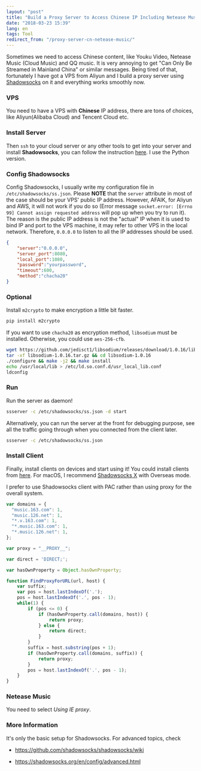 ```yaml
---
layout: "post"
title: "Build a Proxy Server to Access Chinese IP Including Netease Music"
date: "2018-03-23 15:39"
lang: en
tags: Tool
redirect_from: "/proxy-server-cn-netease-music/"
---
```


Sometimes we need to access Chinese content, like Youku Video, Netease Music (Cloud Music) and QQ music. It is very annoying to get "Can Only Be Streamed in Mainland China" or similar messages. Being tired of that, fortunately I have got a VPS from Aliyun and I build a proxy server using [Shadowsocks](https://shadowsocks.org/en/index.html) on it and everything works smoothly now.

### VPS
You need to have a VPS with **Chinese** IP address, there are tons of choices, like Aliyun(Alibaba Cloud) and Tencent Cloud etc.


### Install Server
Then `ssh` to your cloud server or any other tools to get into your server and install **Shadowsocks**, you can follow the instruction [here](https://shadowsocks.org/en/download/servers.html). I use the Python version.


### Config Shadowsocks
Config Shadowsocks, I usually write my configuration file in `/etc/shadowsocks/ss.json`. Please **NOTE** that the `server` attribute in most of the case should be your VPS' public IP address. However, AFAIK, for Aliyun and AWS, it will not work if you do so (Error message `socket.error: [Errno 99] Cannot assign requested address` will pop up when you try to run it). The reason is the public IP address is not the "actual" IP when it is used to bind IP and port to the VPS machine, it may refer to other VPS in the local network. Therefore, `0.0.0.0` to listen to all the IP addresses should be used.


```json
{
	"server":"0.0.0.0",
	"server_port":8080,
	"local_port":1080,
	"password":"yourpassword",
	"timeout":600,
	"method":"chacha20"
}
```

### Optional
Install `m2crypto` to make encryption a little bit faster.

```bash
pip install m2crypto
```

If you want to use `chacha20` as encryption method, `libsodium` must be installed. Otherwise, you could use `aes-256-cfb`.

```bash
wget https://github.com/jedisct1/libsodium/releases/download/1.0.16/libsodium-1.0.16.tar.gz
tar -xf libsodium-1.0.16.tar.gz && cd libsodium-1.0.16
./configure && make -j2 && make install
echo /usr/local/lib > /etc/ld.so.conf.d/usr_local_lib.conf
ldconfig
```


### Run
Run the server as daemon!

```bash
ssserver -c /etc/shadowsocks/ss.json -d start
```

Alternatively, you can run the server at the front for debugging purpose, see all the traffic going through when you connected from the client later.

```bash
ssserver -c /etc/shadowsocks/ss.json
```

### Install Client
Finally, install clients on devices and start using it! You could install clients from [here](https://shadowsocks.org/en/download/clients.html). For macOS, I recommend [Shadowsocks X](https://github.com/yangfeicheung/Shadowsocks-X) with Overseas mode.

I prefer to use Shadowsocks client with PAC rather than using proxy for the overall system.

```js
var domains = {
  "music.163.com": 1,
  "music.126.net": 1,
  "*.v.163.com": 1,
  "*.music.163.com": 1,
  "*.music.126.net": 1,
};

var proxy = "__PROXY__";

var direct = 'DIRECT;';

var hasOwnProperty = Object.hasOwnProperty;

function FindProxyForURL(url, host) {
    var suffix;
    var pos = host.lastIndexOf('.');
    pos = host.lastIndexOf('.', pos - 1);
    while(1) {
        if (pos <= 0) {
            if (hasOwnProperty.call(domains, host)) {
                return proxy;
            } else {
                return direct;
            }
        }
        suffix = host.substring(pos + 1);
        if (hasOwnProperty.call(domains, suffix)) {
            return proxy;
        }
        pos = host.lastIndexOf('.', pos - 1);
    }
}
```

### Netease Music
You need to select *Using IE proxy*.

### More Information

It's only the basic setup for Shadowsocks. For advanced topics, check

- https://github.com/shadowsocks/shadowsocks/wiki

- https://shadowsocks.org/en/config/advanced.html




<br/>
<br/>